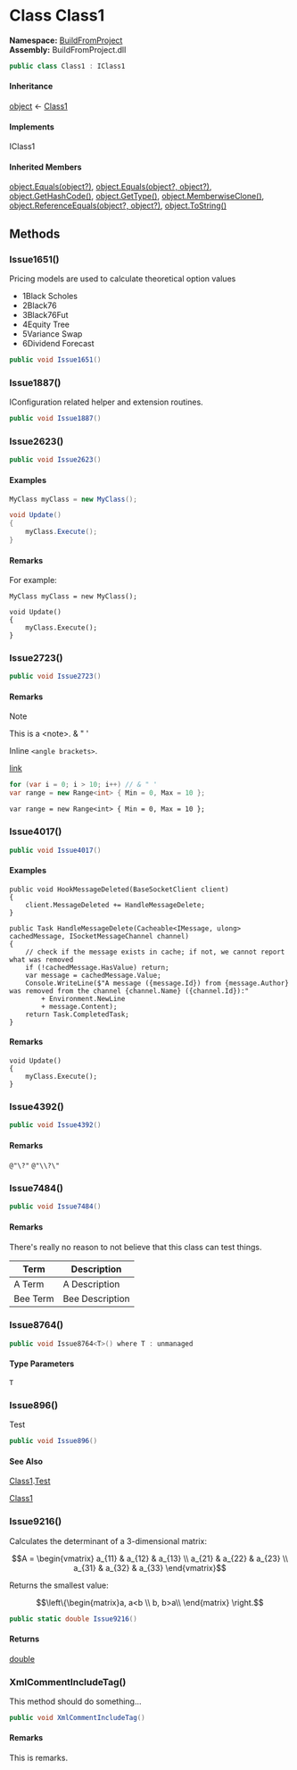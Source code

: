 ﻿# Class Class1

__Namespace:__ [BuildFromProject](BuildFromProject.md)  
__Assembly:__ BuildFromProject.dll

```csharp
public class Class1 : IClass1
```

#### Inheritance

[object](https://learn.microsoft.com/dotnet/api/system.object) ← 
[Class1](BuildFromProject.Class1.md)

#### Implements

IClass1

#### Inherited Members

[object.Equals(object?)](https://learn.microsoft.com/dotnet/api/system.object.equals#system-object-equals(system-object)), 
[object.Equals(object?, object?)](https://learn.microsoft.com/dotnet/api/system.object.equals#system-object-equals(system-object-system-object)), 
[object.GetHashCode()](https://learn.microsoft.com/dotnet/api/system.object.gethashcode), 
[object.GetType()](https://learn.microsoft.com/dotnet/api/system.object.gettype), 
[object.MemberwiseClone()](https://learn.microsoft.com/dotnet/api/system.object.memberwiseclone), 
[object.ReferenceEquals(object?, object?)](https://learn.microsoft.com/dotnet/api/system.object.referenceequals), 
[object.ToString()](https://learn.microsoft.com/dotnet/api/system.object.tostring)

## Methods

### Issue1651()

Pricing models are used to calculate theoretical option values
<ul><li><span class="term">1</span>Black Scholes</li><li><span class="term">2</span>Black76</li><li><span class="term">3</span>Black76Fut</li><li><span class="term">4</span>Equity Tree</li><li><span class="term">5</span>Variance Swap</li><li><span class="term">6</span>Dividend Forecast</li></ul>

```csharp
public void Issue1651()
```

### Issue1887()

IConfiguration related helper and extension routines.

```csharp
public void Issue1887()
```

### Issue2623()

```csharp
public void Issue2623()
```

#### Examples

```csharp
MyClass myClass = new MyClass();

void Update()
{
    myClass.Execute();
}
```

#### Remarks

For example:

    MyClass myClass = new MyClass();

    void Update()
    {
        myClass.Execute();
    }

### Issue2723()

```csharp
public void Issue2723()
```

#### Remarks

> [!NOTE]
> This is a &lt;note&gt;. &amp; " '

Inline `<angle brackets>`.

[link](https://www.github.com "title")

```csharp
for (var i = 0; i > 10; i++) // & " '
var range = new Range<int> { Min = 0, Max = 10 };
```

<pre><code class="lang-csharp">var range = new Range&lt;int&gt; { Min = 0, Max = 10 };</code></pre>

### Issue4017()

```csharp
public void Issue4017()
```

#### Examples

<pre><code class="lang-cs">public void HookMessageDeleted(BaseSocketClient client)
{
    client.MessageDeleted += HandleMessageDelete;
}

public Task HandleMessageDelete(Cacheable&lt;IMessage, ulong&gt; cachedMessage, ISocketMessageChannel channel)
{
    // check if the message exists in cache; if not, we cannot report what was removed
    if (!cachedMessage.HasValue) return;
    var message = cachedMessage.Value;
    Console.WriteLine($"A message ({message.Id}) from {message.Author} was removed from the channel {channel.Name} ({channel.Id}):"
        + Environment.NewLine
        + message.Content);
    return Task.CompletedTask;
}</code></pre>

#### Remarks

<pre><code class="lang-csharp">void Update()
{
    myClass.Execute();
}</code></pre>

### Issue4392()

```csharp
public void Issue4392()
```

#### Remarks

<code>@"\\?\"</code> `@"\\?\"`

### Issue7484()

```csharp
public void Issue7484()
```

#### Remarks

There's really no reason to not believe that this class can test things.
<table><thead><tr><th class="term">Term</th><th class="description">Description</th></tr></thead><tbody><tr><td class="term">A Term</td><td class="description">A Description</td></tr><tr><td class="term">Bee Term</td><td class="description">Bee Description</td></tr></tbody></table>

### Issue8764<T>()

```csharp
public void Issue8764<T>() where T : unmanaged
```

#### Type Parameters

`T`

### Issue896()

Test

```csharp
public void Issue896()
```

#### See Also

[Class1](BuildFromProject.Class1.md).[Test](BuildFromProject.Class1.Test-1.md)<T>

[Class1](BuildFromProject.Class1.md)

### Issue9216()

Calculates the determinant of a 3-dimensional matrix:

$$A = \begin{vmatrix} a_{11} & a_{12} & a_{13} \\ a_{21} & a_{22} & a_{23} \\ a_{31} & a_{32} & a_{33} \end{vmatrix}$$

Returns the smallest value:

$$\left\{\begin{matrix}a, a<b \\ b, b>a\\ \end{matrix} \right.$$

```csharp
public static double Issue9216()
```

#### Returns

[double](https://learn.microsoft.com/dotnet/api/system.double)

### XmlCommentIncludeTag()

This method should do something...

```csharp
public void XmlCommentIncludeTag()
```

#### Remarks

This is remarks.

